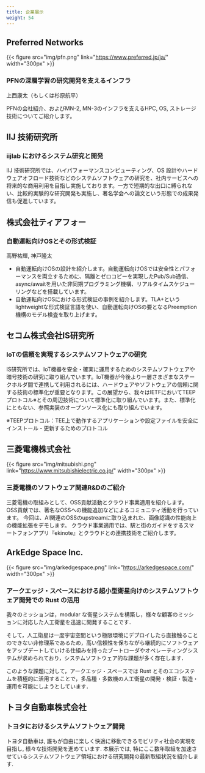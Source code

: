 ```yaml
---
title: 企業展示
weight: 54
---
```


## Preferred Networks
{{< figure src="img/pfn.png" link="https://www.preferred.jp/ja/" width="300px" >}}

### PFNの深層学習の研究開発を支えるインフラ

上西康太（もしくは杉原航平）

PFNの会社紹介、およびMN-2, MN-3のインフラを支えるHPC, OS, ストレージ技術についてご紹介します。

## IIJ 技術研究所

### iijlab におけるシステム研究と開発

IIJ 技術研究所では、ハイパフォーマンスコンピューティング、OS 設計やハードウェアオフロード技術などのシステムソフトウェアの研究を、社内サービスへの将来的な商用利用を目指し実施しております。一方で短期的な出口に縛られない、比較的実験的な研究開発も実施し、著名学会への論文という形態での成果発信も促進しています。

## 株式会社ティアフォー

### 自動運転向けOSとその形式検証

高野祐輝, 神戸隆太

- 自動運転向けOSの設計を紹介します。自動運転向けOSでは安全性とパフォーマンスを両立するために、隔離とゼロコピーを実現したPub/Sub通信、async/awaitを用いた非同期プログラミング機構、リアルタイムスケジューリングなどを搭載しています。
- 自動運転向けOSにおける形式検証の事例を紹介します。TLA+というlightweightな形式検証言語を使い、自動運転向けOSの要となるPreemption機構のモデル検査を取り上げます。

## セコム株式会社IS研究所

### IoTの信頼を実現するシステムソフトウェアの研究

IS研究所では、IoT機器を安全・確実に運用するためのシステムソフトウェアや暗号技術の研究に取り組んでいます。IoT機器が今後より一層さまざまなステークホルダ間で連携して利用されるには、ハードウェアやソフトウェアの信頼に関する技術の標準化が重要となります。この展望から、我々はIETFにおいてTEEPプロトコル※とその周辺技術について標準化に取り組んでいます。また、標準化にともない、参照実装のオープンソース化にも取り組んでいます。

※TEEPプロトコル：TEE上で動作するアプリケーションや設定ファイルを安全にインストール・更新するためのプロトコル

## 三菱電機株式会社
{{< figure src="img/mitsubishi.png" link="https://www.mitsubishielectric.co.jp/" width="300px" >}}

### 三菱電機のソフトウェア関連R&Dのご紹介

三菱電機の取組みとして、OSS貢献活動とクラウド事業適用を紹介します。
OSS貢献では、著名なOSSへの機能追加などによるコミュニティ活動を行っています。
今回は、AI関連のOSSのupstreamに取り込まれた、画像認識の性能向上の機能拡張をデモします。
クラウド事業適用では、駅と街のガイドをするスマートフォンアプリ『ekinote』とクラウドとの連携技術をご紹介します。

## ArkEdge Space Inc.
{{< figure src="img/arkedgespace.png" link="https://arkedgespace.com/" width="300px" >}}

### アークエッジ・スペースにおける超小型衛星向けのシステムソフトウェア開発での Rust の活用

我々のミッションは，modular な衛星システムを構築し，様々な顧客のミッションに対応した人工衛星を迅速に開発することです．

そして，人工衛星は一度宇宙空間という極限環境にデプロイしたら直接触ることのできない非修理系であるため，高い信頼性を保ちながら継続的にソフトウェアをアップデートしていける仕組みを持ったブートローダやオペレーティングシステムが求められており，システムソフトウェア的な課題が多く存在します．

このような課題に対して，アークエッジ・スペースでは Rust とそのエコシステムを積極的に活用することで，多品種・多数機の人工衛星の開発・検証・製造・運用を可能にしようとしています．

## トヨタ自動車株式会社

### トヨタにおけるシステムソフトウェア開発

トヨタ自動車は, 誰もが自由に楽しく快適に移動できるモビリティ社会の実現を目指し, 様々な技術開発を進めています. 本展示では, 特にここ数年取組を加速させているシステムソフトウェア領域における研究開発の最新取組状況を紹介します.
